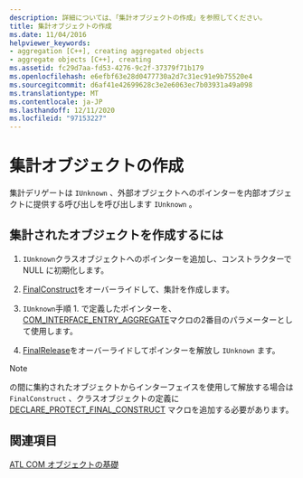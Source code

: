 ```yaml
---
description: 詳細については、「集計オブジェクトの作成」を参照してください。
title: 集計オブジェクトの作成
ms.date: 11/04/2016
helpviewer_keywords:
- aggregation [C++], creating aggregated objects
- aggregate objects [C++], creating
ms.assetid: fc29d7aa-fd53-4276-9c2f-37379f71b179
ms.openlocfilehash: e6efbf63e28d0477730a2d7c31ec91e9b75520e4
ms.sourcegitcommit: d6af41e42699628c3e2e6063ec7b03931a49a098
ms.translationtype: MT
ms.contentlocale: ja-JP
ms.lasthandoff: 12/11/2020
ms.locfileid: "97153227"
---
```

# <a name="creating-an-aggregated-object"></a>集計オブジェクトの作成

集計デリゲートは `IUnknown` 、外部オブジェクトへのポインターを内部オブジェクトに提供する呼び出しを呼び出します `IUnknown` 。

## <a name="to-create-an-aggregated-object"></a>集計されたオブジェクトを作成するには

1. `IUnknown`クラスオブジェクトへのポインターを追加し、コンストラクターで NULL に初期化します。

1. [FinalConstruct](../atl/reference/ccomobjectrootex-class.md#finalconstruct)をオーバーライドして、集計を作成します。

1. `IUnknown`手順 1. で定義したポインターを、 [COM_INTERFACE_ENTRY_AGGREGATE](reference/com-interface-entry-macros.md#com_interface_entry_aggregate)マクロの2番目のパラメーターとして使用します。

1. [FinalRelease](../atl/reference/ccomobjectrootex-class.md#finalrelease)をオーバーライドしてポインターを解放し `IUnknown` ます。

> [!NOTE]
> の間に集約されたオブジェクトからインターフェイスを使用して解放する場合は `FinalConstruct` 、クラスオブジェクトの定義に [DECLARE_PROTECT_FINAL_CONSTRUCT](reference/aggregation-and-class-factory-macros.md#declare_protect_final_construct) マクロを追加する必要があります。

## <a name="see-also"></a>関連項目

[ATL COM オブジェクトの基礎](../atl/fundamentals-of-atl-com-objects.md)
